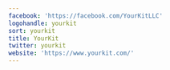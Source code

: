 ```yaml
---
facebook: 'https://facebook.com/YourKitLLC'
logohandle: yourkit
sort: yourkit
title: YourKit
twitter: yourkit
website: 'https://www.yourkit.com/'
---
```

